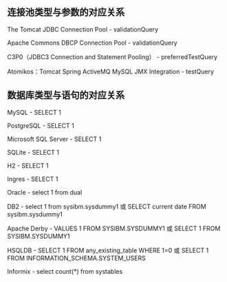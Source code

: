 
## 连接池类型与参数的对应关系

The Tomcat JDBC Connection Pool	 -  validationQuery

Apache Commons DBCP Connection Pool  -  validationQuery

C3P0（JDBC3 Connection and Statement Pooling）  -  preferredTestQuery

Atomikos：Tomcat Spring ActiveMQ MySQL JMX Integration  -  testQuery

## 数据库类型与语句的对应关系

MySQL  -  SELECT 1

PostgreSQL  -  SELECT 1

Microsoft SQL Server  -  SELECT 1

SQLite  -  SELECT 1

H2  -  SELECT 1

Ingres  -  SELECT 1

Oracle  -  select 1 from dual

DB2  -  select 1 from sysibm.sysdummy1 或 SELECT current date FROM sysibm.sysdummy1

Apache Derby  -  VALUES 1 FROM SYSIBM.SYSDUMMY1 或 SELECT 1 FROM SYSIBM.SYSDUMMY1

HSQLDB  -  SELECT 1 FROM any_existing_table WHERE 1=0 或 SELECT 1 FROM INFORMATION_SCHEMA.SYSTEM_USERS

Informix  -  select count(*) from systables

